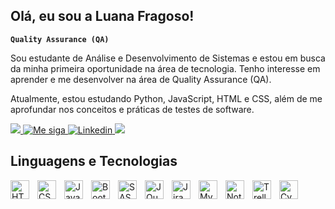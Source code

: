 ## Olá, eu sou a Luana Fragoso!

**`Quality Assurance (QA)`** 

Sou estudante de Análise e Desenvolvimento de Sistemas e estou em busca da minha primeira oportunidade na área de tecnologia. Tenho interesse em aprender e me desenvolver na área de Quality Assurance (QA).

Atualmente, estou estudando Python, JavaScript, HTML e CSS, além de me aprofundar nos conceitos e práticas de testes de software.

<p align="left">
<a href="[https://www.instagram.com/lua.jobs](https://www.google.com/maps/place/Rio+de+Janeiro,+RJ/@-22.9141308,-43.445982,11z/data=!3m1!4b1!4m6!3m5!1s0x9bde559108a05b:0x50dc426c672fd24e!8m2!3d-22.9068467!4d-43.1728965!16zL20vMDZnbXI?entry=ttu&g_ep=EgoyMDI1MDQwOC4wIKXMDSoASAFQAw%3D%3D)">
        <img
            src= "https://custom-icon-badges.demolab.com/badge/Rio de Janeiro-BR-teal?style=for-the-badge&logo=location&logoColor=white"
        />
    </a>
    <a href="https://www.instagram.com/lua.jobs">
        <img
            title="Me siga" 
            src="https://custom-icon-badges.demolab.com/badge/-insta-F25278?style=for-the-badge&logo=instagram&logoColor=white"
        />
    </a>
    </a> 
    <a href="https://www.linkedin.com/in/luajobs/">
        <img 
            alt="Linkedin" 
            title="Conecte-me" 
            src="https://custom-icon-badges.demolab.com/badge/-LinkedIn-blue?style=for-the-badge&logoColor=white&logo=linkedin"
        />
    </a>
    <a href="https://github.com/luajobs?tab=repositories">
        <img
            src="https://custom-icon-badges.demolab.com/badge/-My repos-purple?style=for-the-badge&logoColor=white&logo=repo"
        />
    </a>
</p>



## Linguagens e Tecnologias
<img 
    align="left" 
    alt="HTML"
    title="HTML" 
    width="30px" 
    style="padding-right: 10px;" 
    src="https://cdn.jsdelivr.net/gh/devicons/devicon@latest/icons/html5/html5-original.svg" 
/>
<img 
    align="left" 
    alt="CSS" 
    title="CSS"
    width="30px" 
    style="padding-right: 10px;" 
    src="https://cdn.jsdelivr.net/gh/devicons/devicon@latest/icons/css3/css3-original.svg" 
/>
<img 
    align="left" 
    alt="JavaScript" 
    title="JavaScript"
    width="30px" 
    style="padding-right: 10px;" 
    src="https://cdn.jsdelivr.net/gh/devicons/devicon@latest/icons/javascript/javascript-original.svg" 
/>
<img 
    align="left" 
    alt="Bootstrap"
    title="Bootstrap" 
    width="30px" 
    style="padding-right: 10px;" 
    src="https://cdn.jsdelivr.net/gh/devicons/devicon@latest/icons/bootstrap/bootstrap-original.svg" 
/>
<img 
    align="left" 
    alt="SASS" 
    title="SASS"
    width="30px" 
    style="padding-right: 10px;" 
    src="https://cdn.jsdelivr.net/gh/devicons/devicon@latest/icons/sass/sass-original.svg" 
/>
<img 
    align="left" 
    alt="JQuery" 
    title="JQuery"
    width="30px" 
    style="padding-right: 10px;" 
    src="https://cdn.jsdelivr.net/gh/devicons/devicon@latest/icons/jquery/jquery-original.svg" 
/>
<img 
    align="left" 
    alt="Jira" 
    title="Jira"
    width="30px" 
    style="padding-right: 10px;" 
    src="https://cdn.jsdelivr.net/gh/devicons/devicon@latest/icons/jira/jira-original.svg"
/>
<img 
    align="left" 
    alt="MySQL" 
    title="MySQL"
    width="30px" 
    style="padding-right: 10px;" 
    src="https://cdn.jsdelivr.net/gh/devicons/devicon@latest/icons/mysql/mysql-original.svg"
/>
<img 
    align="left" 
    alt="Notion" 
    title="Notion"
    width="30px" 
    style="padding-right: 10px;" 
    src="https://cdn.jsdelivr.net/gh/devicons/devicon@latest/icons/notion/notion-original.svg"
/>
<img 
    align="left" 
    alt="Trello" 
    title="Trello"
    width="30px" 
    style="padding-right: 10px;" 
    src="https://cdn.jsdelivr.net/gh/devicons/devicon@latest/icons/trello/trello-original.svg"
/>
<img 
    align="left" 
    alt="Cypress" 
    title="Cypress"
    width="30px" 
    style="padding-right: 10px;" 
    src="https://cdn.jsdelivr.net/gh/devicons/devicon@latest/icons/cypressio/cypressio-original.svg"
/>
<br/>
<br/>

